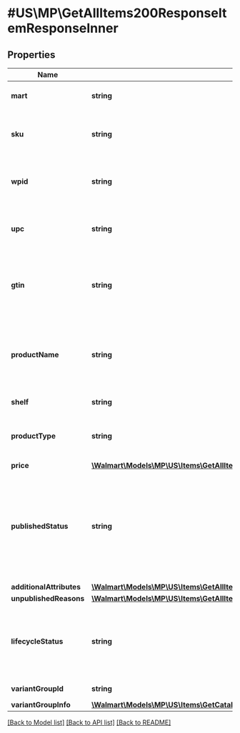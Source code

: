 # #US\MP\GetAllItems200ResponseItemResponseInner

## Properties

Name | Type | Description | Notes
------------ | ------------- | ------------- | -------------
**mart** | **string** | The marketplace name. Example: Walmart_US | [optional]
**sku** | **string** | An arbitrary alphanumeric unique ID, specified by the seller, which identifies each item. |
**wpid** | **string** | The Walmart Product ID assigned by Walmart to the item when listed on Walmart.com | [optional]
**upc** | **string** | The 12-digit bar code used extensively for retail packaging in the United States | [optional]
**gtin** | **string** | The GTIN-compatible Product ID (i.e. UPC or EAN). UPCs must be 12 or 14 digitis in length. EANs must be 13 digits in length. | [optional]
**productName** | **string** | A seller-specified, alphanumeric string uniquely identifying the product name. Example: 'Sterling Silver Blue Diamond Heart Pendant with 18in Chain' | [optional]
**shelf** | **string** | Walmart assigned an item shelf name | [optional]
**productType** | **string** | A seller-specified, alphanumeric string uniquely identifying the Product Type. Example: 'Diamond' | [optional]
**price** | [**\Walmart\Models\MP\US\Items\GetAllItems200ResponseItemResponseInnerPrice**](GetAllItems200ResponseItemResponseInnerPrice.md) |  | [optional]
**publishedStatus** | **string** | The status of an item when the item is in the submission process. The status can be one of the following: PUBLISHED, READY_TO_PUBLISH, IN_PROGRESS, UNPUBLISHED, STAGE, or SYSTEM_PROBLEM. | [optional]
**additionalAttributes** | [**\Walmart\Models\MP\US\Items\GetAllItems200ResponseItemResponseInnerAdditionalAttributes**](GetAllItems200ResponseItemResponseInnerAdditionalAttributes.md) |  | [optional]
**unpublishedReasons** | [**\Walmart\Models\MP\US\Items\GetAllItems200ResponseItemResponseInnerUnpublishedReasons**](GetAllItems200ResponseItemResponseInnerUnpublishedReasons.md) |  | [optional]
**lifecycleStatus** | **string** | The lifecycle status of an item describes where the item listing is in the overall lifecycle. Examples of allowed values are ACTIVE , ARCHIVED, RETIRED. | [optional]
**variantGroupId** | **string** | Variant Id  if the item is of type Variant | [optional]
**variantGroupInfo** | [**\Walmart\Models\MP\US\Items\GetCatalogSearch200ResponsePayloadInnerVariantGroupInfo**](GetCatalogSearch200ResponsePayloadInnerVariantGroupInfo.md) |  | [optional]


[[Back to Model list]](../) [[Back to API list]](../../Api/US/MP) [[Back to README]](../../README.md)
